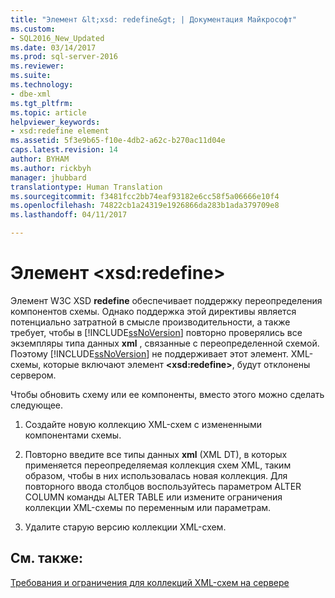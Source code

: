 ```yaml
---
title: "Элемент &lt;xsd: redefine&gt; | Документация Майкрософт"
ms.custom:
- SQL2016_New_Updated
ms.date: 03/14/2017
ms.prod: sql-server-2016
ms.reviewer: 
ms.suite: 
ms.technology:
- dbe-xml
ms.tgt_pltfrm: 
ms.topic: article
helpviewer_keywords:
- xsd:redefine element
ms.assetid: 5f3e9b65-f10e-4db2-a62c-b270ac11d04e
caps.latest.revision: 14
author: BYHAM
ms.author: rickbyh
manager: jhubbard
translationtype: Human Translation
ms.sourcegitcommit: f3481fcc2bb74eaf93182e6cc58f5a06666e10f4
ms.openlocfilehash: 74822cb1a24319e1926866da283b1ada379709e8
ms.lasthandoff: 04/11/2017

---
```

# <a name="the-ltxsdredefinegt-element"></a>Элемент &lt;xsd:redefine&gt;
  Элемент W3C XSD **redefine** обеспечивает поддержку переопределения компонентов схемы. Однако поддержка этой директивы является потенциально затратной в смысле производительности, а также требует, чтобы в [!INCLUDE[ssNoVersion](../../includes/ssnoversion-md.md)] повторно проверялись все экземпляры типа данных **xml** , связанные с переопределенной схемой. Поэтому [!INCLUDE[ssNoVersion](../../includes/ssnoversion-md.md)] не поддерживает этот элемент. XML-схемы, которые включают элемент **\<xsd:redefine>**, будут отклонены сервером.  
  
 Чтобы обновить схему или ее компоненты, вместо этого можно сделать следующее.  
  
1.  Создайте новую коллекцию XML-схем с измененными компонентами схемы.  
  
2.  Повторно введите все типы данных **xml** (XML DT), в которых применяется переопределяемая коллекция схем XML, таким образом, чтобы в них использовалась новая коллекция. Для повторного ввода столбцов воспользуйтесь параметром ALTER COLUMN команды ALTER TABLE или измените ограничения коллекции XML-схемы по переменным или параметрам.  
  
3.  Удалите старую версию коллекции XML-схем.  
  
## <a name="see-also"></a>См. также:  
 [Требования и ограничения для коллекций XML-схем на сервере](../../relational-databases/xml/requirements-and-limitations-for-xml-schema-collections-on-the-server.md)  
  
  
